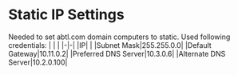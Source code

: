 # Static IP Settings

Needed to set abtl.com domain computers to static.  Used following credentials:
| | |
|-|-|
|IP| |
|Subnet Mask|255.255.0.0|
|Default Gateway|10.11.0.2|
|Preferred DNS Server|10.3.0.6|
|Alternate DNS Server|10.2.0.100|
